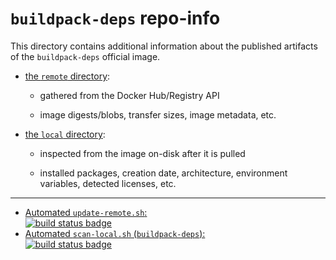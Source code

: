 # `buildpack-deps` repo-info

This directory contains additional information about the published artifacts of the `buildpack-deps` official image.

-	[the `remote` directory](remote/):

	-	gathered from the Docker Hub/Registry API

	-	image digests/blobs, transfer sizes, image metadata, etc.

-	[the `local` directory](local/):

	-	inspected from the image on-disk after it is pulled

	-	installed packages, creation date, architecture, environment variables, detected licenses, etc.

---

-	[Automated `update-remote.sh`:  
	![build status badge](https://doi-janky.infosiftr.net/job/repo-info/job/remote/badge/icon)](https://doi-janky.infosiftr.net/job/repo-info/job/remote/)
-	[Automated `scan-local.sh` (`buildpack-deps`):  
	![build status badge](https://doi-janky.infosiftr.net/job/repo-info/job/local/job/buildpack-deps/badge/icon)](https://doi-janky.infosiftr.net/job/repo-info/job/local/job/buildpack-deps)
